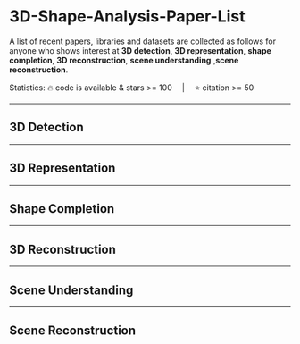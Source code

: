 # 3D-Shape-Analysis-Paper-List
A list of recent papers, libraries and datasets are collected as follows for anyone who shows interest at **3D detection**, **3D representation**, **shape completion**, **3D reconstruction**, **scene understanding** ,**scene reconstruction**.

Statistics: :fire: code is available & stars >= 100 &emsp;|&emsp; :star: citation >= 50

---
## 3D Detection

---
## 3D Representation

---
## Shape Completion

---
## 3D Reconstruction

---
## Scene Understanding

---
## Scene Reconstruction